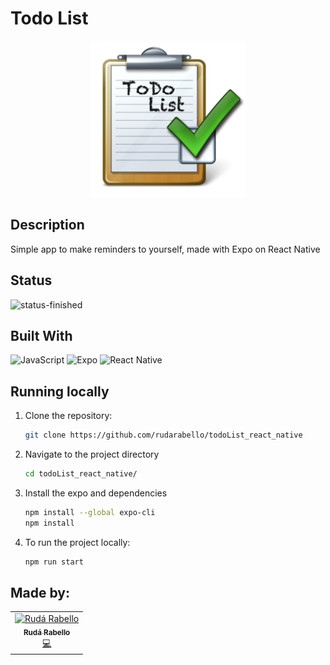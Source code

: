 # Todo List

<p align="center">
  <img  src="assets/to-do-list.png" height="250px"/>
</p>

## Description

Simple app to make reminders to yourself, made with Expo on React Native

## Status

![status-finished](https://img.shields.io/badge/status-finished-green?style=for-the-badge)

## Built With

![JavaScript](https://img.shields.io/badge/javascript-%23323330.svg?style=for-the-badge&logo=javascript&logoColor=%23F7DF1E)
![Expo](https://img.shields.io/badge/expo-1C1E24?style=for-the-badge&logo=expo&logoColor=#D04A37)
![React Native](https://img.shields.io/badge/react_native-%2320232a.svg?style=for-the-badge&logo=react&logoColor=%2361DAFB)

## Running locally

1. Clone the repository:

    ```bash
    git clone https://github.com/rudarabello/todoList_react_native
    ```

2. Navigate to the project directory

    ```bash
    cd todoList_react_native/
    ```

3. Install the expo and dependencies

    ```bash
    npm install --global expo-cli
    npm install
    ```

4. To run the project locally:

    ```bash
    npm run start
    ```

## Made by:

<table>
  <tr>
    <td align="center"><a href="https://www.linkedin.com/in/ruda-rabello-da-silva/"><img src="https://avatars.githubusercontent.com/u/95311365?s=96&v=4" width="80px;" alt="Rudá Rabello"/><br /><sub><b>Rudá Rabello</b></sub></a><br /><a href="https://www.linkedin.com/in/ruda-rabello-da-silva/"title="Code">💻</a></td></td>
</table>
